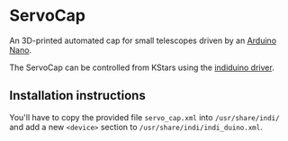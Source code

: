 # ServoCap

An 3D-printed automated cap for small telescopes driven by an
[Arduino Nano](https://www.arduino.cc/en/Main/ArduinoBoardNano).

The ServoCap can be controlled from KStars using the
[indiduino driver](https://indiduino.wordpress.com/).

## Installation instructions

You'll have to copy the provided file `servo_cap.xml` into `/usr/share/indi/`
and add a new `<device>` section to `/usr/share/indi/indi_duino.xml`.
